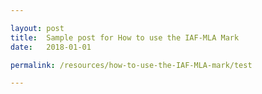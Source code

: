```yaml
---

layout: post
title:  Sample post for How to use the IAF-MLA Mark
date:   2018-01-01

permalink: /resources/how-to-use-the-IAF-MLA-mark/test

---
```

